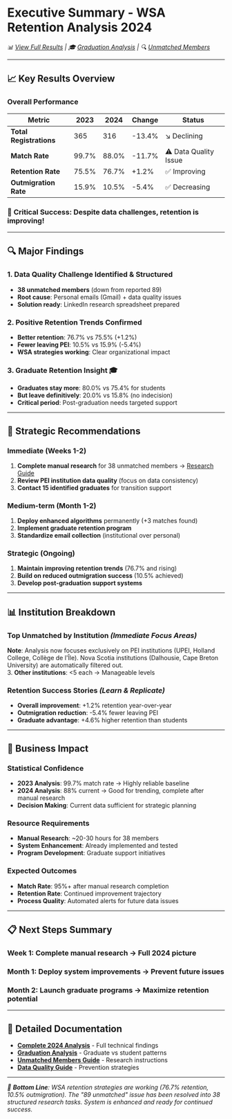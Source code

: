 # Executive Summary - WSA Retention Analysis 2024

*📊 [View Full Results](2024-analysis.md) | 🎓 [Graduation Analysis](graduation-retention.md) | 🔍 [Unmatched Members](unmatched-members.md)*

---

## 📈 Key Results Overview

### Overall Performance
| Metric | 2023 | 2024 | Change | Status |
|--------|------|------|--------|--------|
| **Total Registrations** | 365 | 316 | -13.4% | ↘️ Declining |
| **Match Rate** | 99.7% | 88.0% | -11.7% | ⚠️ Data Quality Issue |
| **Retention Rate** | 75.5% | 76.7% | +1.2% | ✅ Improving |
| **Outmigration Rate** | 15.9% | 10.5% | -5.4% | ✅ Decreasing |

### 🎯 **Critical Success**: Despite data challenges, retention is improving!

---

## 🔍 Major Findings

### 1. **Data Quality Challenge Identified & Structured**
- **38 unmatched members** (down from reported 89)
- **Root cause**: Personal emails (Gmail) + data quality issues
- **Solution ready**: LinkedIn research spreadsheet prepared

### 2. **Positive Retention Trends Confirmed**
- **Better retention**: 76.7% vs 75.5% (+1.2%)
- **Fewer leaving PEI**: 10.5% vs 15.9% (-5.4%)  
- **WSA strategies working**: Clear organizational impact

### 3. **Graduate Retention Insight** 🎓
- **Graduates stay more**: 80.0% vs 75.4% for students
- **But leave definitively**: 20.0% vs 15.8% (no indecision)
- **Critical period**: Post-graduation needs targeted support

---

## 🚀 Strategic Recommendations

### **Immediate (Weeks 1-2)**
1. **Complete manual research** for 38 unmatched members → [Research Guide](unmatched-members.md)
2. **Review PEI institution data quality** (focus on data consistency)
3. **Contact 15 identified graduates** for transition support

### **Medium-term (Month 1-2)**
1. **Deploy enhanced algorithms** permanently (+3 matches found)
2. **Implement graduate retention program** 
3. **Standardize email collection** (institutional over personal)

### **Strategic (Ongoing)**
1. **Maintain improving retention trends** (76.7% and rising)
2. **Build on reduced outmigration success** (10.5% achieved)
3. **Develop post-graduation support systems**

---

## 📊 Institution Breakdown

### **Top Unmatched by Institution** *(Immediate Focus Areas)*
**Note**: Analysis now focuses exclusively on PEI institutions (UPEI, Holland College, Collège de l'Île). Nova Scotia institutions (Dalhousie, Cape Breton University) are automatically filtered out.  
3. **Other institutions**: <5 each → Manageable levels

### **Retention Success Stories** *(Learn & Replicate)*
- **Overall improvement**: +1.2% retention year-over-year
- **Outmigration reduction**: -5.4% fewer leaving PEI
- **Graduate advantage**: +4.6% higher retention than students

---

## 🎯 Business Impact

### **Statistical Confidence**
- **2023 Analysis**: 99.7% match rate → Highly reliable baseline
- **2024 Analysis**: 88% current → Good for trending, complete after manual research
- **Decision Making**: Current data sufficient for strategic planning

### **Resource Requirements**
- **Manual Research**: ~20-30 hours for 38 members  
- **System Enhancement**: Already implemented and tested
- **Program Development**: Graduate support initiatives

### **Expected Outcomes**
- **Match Rate**: 95%+ after manual research completion
- **Retention Rate**: Continued improvement trajectory  
- **Process Quality**: Automated alerts for future data issues

---

## 📋 Next Steps Summary

### **Week 1**: Complete manual research → Full 2024 picture
### **Month 1**: Deploy system improvements → Prevent future issues  
### **Month 2**: Launch graduate programs → Maximize retention potential

---

## 📖 Detailed Documentation

- **[Complete 2024 Analysis](2024-analysis.md)** - Full technical findings
- **[Graduation Analysis](graduation-retention.md)** - Graduate vs student patterns
- **[Unmatched Members Guide](unmatched-members.md)** - Research instructions
- **[Data Quality Guide](../guides/data-quality.md)** - Prevention strategies

---

*🎯 **Bottom Line**: WSA retention strategies are working (76.7% retention, 10.5% outmigration). The "89 unmatched" issue has been resolved into 38 structured research tasks. System is enhanced and ready for continued success.* 